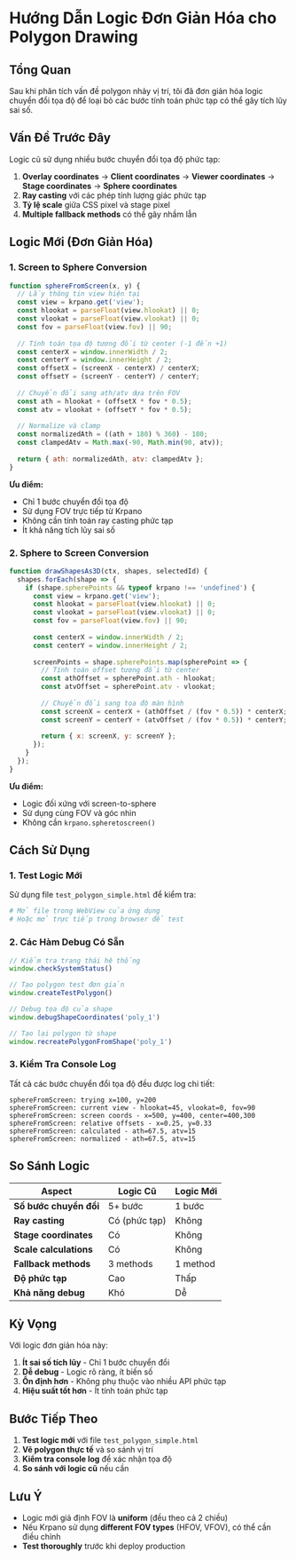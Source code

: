 # Hướng Dẫn Logic Đơn Giản Hóa cho Polygon Drawing

## Tổng Quan

Sau khi phân tích vấn đề polygon nhảy vị trí, tôi đã đơn giản hóa logic chuyển đổi tọa độ để loại bỏ các bước tính toán phức tạp có thể gây tích lũy sai số.

## Vấn Đề Trước Đây

Logic cũ sử dụng nhiều bước chuyển đổi tọa độ phức tạp:
1. **Overlay coordinates** → **Client coordinates** → **Viewer coordinates** → **Stage coordinates** → **Sphere coordinates**
2. **Ray casting** với các phép tính lượng giác phức tạp
3. **Tỷ lệ scale** giữa CSS pixel và stage pixel
4. **Multiple fallback methods** có thể gây nhầm lẫn

## Logic Mới (Đơn Giản Hóa)

### 1. Screen to Sphere Conversion

```javascript
function sphereFromScreen(x, y) {
  // Lấy thông tin view hiện tại
  const view = krpano.get('view');
  const hlookat = parseFloat(view.hlookat) || 0;
  const vlookat = parseFloat(view.vlookat) || 0;
  const fov = parseFloat(view.fov) || 90;
  
  // Tính toán tọa độ tương đối từ center (-1 đến +1)
  const centerX = window.innerWidth / 2;
  const centerY = window.innerHeight / 2;
  const offsetX = (screenX - centerX) / centerX;
  const offsetY = (screenY - centerY) / centerY;
  
  // Chuyển đổi sang ath/atv dựa trên FOV
  const ath = hlookat + (offsetX * fov * 0.5);
  const atv = vlookat + (offsetY * fov * 0.5);
  
  // Normalize và clamp
  const normalizedAth = ((ath + 180) % 360) - 180;
  const clampedAtv = Math.max(-90, Math.min(90, atv));
  
  return { ath: normalizedAth, atv: clampedAtv };
}
```

**Ưu điểm:**
- Chỉ 1 bước chuyển đổi tọa độ
- Sử dụng FOV trực tiếp từ Krpano
- Không cần tính toán ray casting phức tạp
- Ít khả năng tích lũy sai số

### 2. Sphere to Screen Conversion

```javascript
function drawShapesAs3D(ctx, shapes, selectedId) {
  shapes.forEach(shape => {
    if (shape.spherePoints && typeof krpano !== 'undefined') {
      const view = krpano.get('view');
      const hlookat = parseFloat(view.hlookat) || 0;
      const vlookat = parseFloat(view.vlookat) || 0;
      const fov = parseFloat(view.fov) || 90;
      
      const centerX = window.innerWidth / 2;
      const centerY = window.innerHeight / 2;
      
      screenPoints = shape.spherePoints.map(spherePoint => {
        // Tính toán offset tương đối từ center
        const athOffset = spherePoint.ath - hlookat;
        const atvOffset = spherePoint.atv - vlookat;
        
        // Chuyển đổi sang tọa độ màn hình
        const screenX = centerX + (athOffset / (fov * 0.5)) * centerX;
        const screenY = centerY + (atvOffset / (fov * 0.5)) * centerY;
        
        return { x: screenX, y: screenY };
      });
    }
  });
}
```

**Ưu điểm:**
- Logic đối xứng với screen-to-sphere
- Sử dụng cùng FOV và góc nhìn
- Không cần `krpano.spheretoscreen()`

## Cách Sử Dụng

### 1. Test Logic Mới

Sử dụng file `test_polygon_simple.html` để kiểm tra:

```bash
# Mở file trong WebView của ứng dụng
# Hoặc mở trực tiếp trong browser để test
```

### 2. Các Hàm Debug Có Sẵn

```javascript
// Kiểm tra trạng thái hệ thống
window.checkSystemStatus()

// Tạo polygon test đơn giản
window.createTestPolygon()

// Debug tọa độ của shape
window.debugShapeCoordinates('poly_1')

// Tạo lại polygon từ shape
window.recreatePolygonFromShape('poly_1')
```

### 3. Kiểm Tra Console Log

Tất cả các bước chuyển đổi tọa độ đều được log chi tiết:

```
sphereFromScreen: trying x=100, y=200
sphereFromScreen: current view - hlookat=45, vlookat=0, fov=90
sphereFromScreen: screen coords - x=500, y=400, center=400,300
sphereFromScreen: relative offsets - x=0.25, y=0.33
sphereFromScreen: calculated - ath=67.5, atv=15
sphereFromScreen: normalized - ath=67.5, atv=15
```

## So Sánh Logic

| Aspect | Logic Cũ | Logic Mới |
|--------|----------|-----------|
| **Số bước chuyển đổi** | 5+ bước | 1 bước |
| **Ray casting** | Có (phức tạp) | Không |
| **Stage coordinates** | Có | Không |
| **Scale calculations** | Có | Không |
| **Fallback methods** | 3 methods | 1 method |
| **Độ phức tạp** | Cao | Thấp |
| **Khả năng debug** | Khó | Dễ |

## Kỳ Vọng

Với logic đơn giản hóa này:

1. **Ít sai số tích lũy** - Chỉ 1 bước chuyển đổi
2. **Dễ debug** - Logic rõ ràng, ít biến số
3. **Ổn định hơn** - Không phụ thuộc vào nhiều API phức tạp
4. **Hiệu suất tốt hơn** - Ít tính toán phức tạp

## Bước Tiếp Theo

1. **Test logic mới** với file `test_polygon_simple.html`
2. **Vẽ polygon thực tế** và so sánh vị trí
3. **Kiểm tra console log** để xác nhận tọa độ
4. **So sánh với logic cũ** nếu cần

## Lưu Ý

- Logic mới giả định FOV là **uniform** (đều theo cả 2 chiều)
- Nếu Krpano sử dụng **different FOV types** (HFOV, VFOV), có thể cần điều chỉnh
- **Test thoroughly** trước khi deploy production
